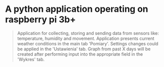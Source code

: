# A python application operating on raspberry pi 3b+

> Application for collecting, storing and sending data from sensors like: temperature, humidity and movement.
> Application presents current weather conditions in the main tab 'Pomiary'.
> Settings changes could be applied in the 'Ustawienia' tab.
> Graph from past X days will be created after performing input into the appropriate field in the 'Wykres' tab.
